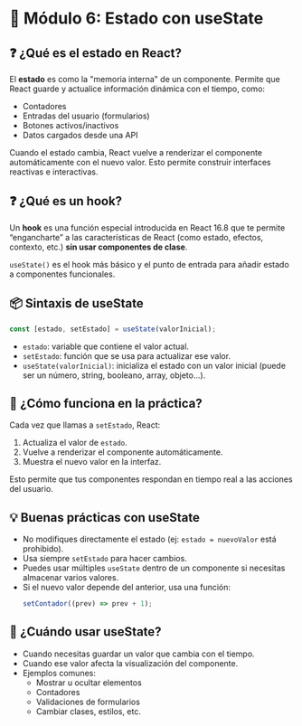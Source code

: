 # 📘 Módulo 6: Estado con useState

## ❓ ¿Qué es el estado en React?

El **estado** es como la "memoria interna" de un componente. Permite que React guarde y actualice información dinámica con el tiempo, como:

- Contadores
- Entradas del usuario (formularios)
- Botones activos/inactivos
- Datos cargados desde una API

Cuando el estado cambia, React vuelve a renderizar el componente automáticamente con el nuevo valor. Esto permite construir interfaces reactivas e interactivas.

## ❓ ¿Qué es un hook?

Un **hook** es una función especial introducida en React 16.8 que te permite “engancharte” a las características de React (como estado, efectos, contexto, etc.) **sin usar componentes de clase**.

`useState()` es el hook más básico y el punto de entrada para añadir estado a componentes funcionales.

## 📦 Sintaxis de useState

```jsx
const [estado, setEstado] = useState(valorInicial);
```

- `estado`: variable que contiene el valor actual.
- `setEstado`: función que se usa para actualizar ese valor.
- `useState(valorInicial)`: inicializa el estado con un valor inicial (puede ser un número, string, booleano, array, objeto...).

## 📘 ¿Cómo funciona en la práctica?

Cada vez que llamas a `setEstado`, React:

1. Actualiza el valor de `estado`.
2. Vuelve a renderizar el componente automáticamente.
3. Muestra el nuevo valor en la interfaz.

Esto permite que tus componentes respondan en tiempo real a las acciones del usuario.

## 💡 Buenas prácticas con useState

- No modifiques directamente el estado (ej: `estado = nuevoValor` está prohibido).
- Usa siempre `setEstado` para hacer cambios.
- Puedes usar múltiples `useState` dentro de un componente si necesitas almacenar varios valores.
- Si el nuevo valor depende del anterior, usa una función:  
  ```jsx
  setContador((prev) => prev + 1);
  ```

## 🧠 ¿Cuándo usar useState?

- Cuando necesitas guardar un valor que cambia con el tiempo.
- Cuando ese valor afecta la visualización del componente.
- Ejemplos comunes:
  - Mostrar u ocultar elementos
  - Contadores
  - Validaciones de formularios
  - Cambiar clases, estilos, etc.

